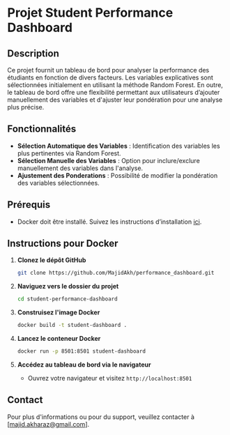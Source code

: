# **Projet Student Performance Dashboard**

## **Description**
Ce projet fournit un tableau de bord pour analyser la performance des étudiants en fonction de divers facteurs. Les variables explicatives sont sélectionnées initialement en utilisant la méthode Random Forest. En outre, le tableau de bord offre une flexibilité permettant aux utilisateurs d’ajouter manuellement des variables et d'ajuster leur pondération pour une analyse plus précise.

## **Fonctionnalités**
- **Sélection Automatique des Variables** : Identification des variables les plus pertinentes via Random Forest.
- **Sélection Manuelle des Variables** : Option pour inclure/exclure manuellement des variables dans l'analyse.
- **Ajustement des Ponderations** : Possibilité de modifier la pondération des variables sélectionnées.

## **Prérequis**
- Docker doit être installé. Suivez les instructions d’installation [ici](https://docs.docker.com/get-docker/).

## **Instructions pour Docker**

1. **Clonez le dépôt GitHub**
    ```bash
    git clone https://github.com/MajidAkh/performance_dashboard.git
    ```

2. **Naviguez vers le dossier du projet**
    ```bash
    cd student-performance-dashboard
    ```

3. **Construisez l'image Docker**
    ```bash
    docker build -t student-dashboard .
    ```

4. **Lancez le conteneur Docker**
    ```bash
    docker run -p 8501:8501 student-dashboard
    ```

5. **Accédez au tableau de bord via le navigateur**
    - Ouvrez votre navigateur et visitez `http://localhost:8501`

## **Contact**
Pour plus d'informations ou pour du support, veuillez contacter à [majid.akharaz@gmail.com].

